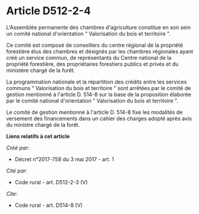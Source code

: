 # Article D512-2-4

L'Assemblée permanente des chambres d'agriculture constitue en son sein un comité national d'orientation “ Valorisation du
bois et territoire ”.

Ce comité est composé de conseillers du centre régional de la propriété forestière élus des chambres et désignés par les
chambres régionales ayant créé un service commun, de représentants du Centre national de la propriété forestière, des
propriétaires forestiers publics et privés et du ministère chargé de la forêt.

La programmation nationale et la répartition des crédits entre les services communs “ Valorisation du bois et territoire ”
sont arrêtées par le comité de gestion mentionné à l'article D. 514-8 sur la base de la proposition élaborée par le comité
national d'orientation “ Valorisation du bois et territoire ”.

Le comité de gestion mentionné à l'article D. 514-8 fixe les modalités de versement des financements dans un cahier des
charges adopté après avis du ministre chargé de la forêt.

**Liens relatifs à cet article**

_Créé par_:

  - Décret n°2017-758 du 3 mai 2017 - art. 1

_Cité par_:

  - Code rural - art. D512-2-3 (V)

_Cite_:

  - Code rural - art. D514-8 (V)
